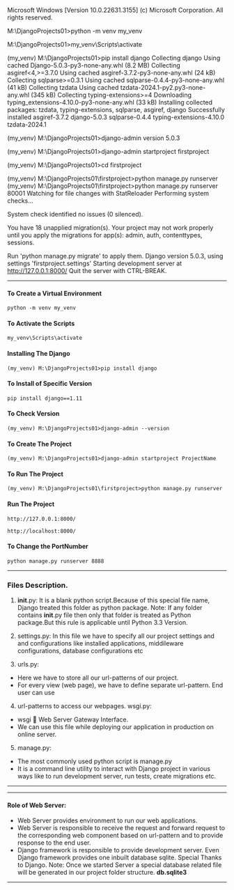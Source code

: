<!-- @format -->

Microsoft Windows [Version 10.0.22631.3155]
(c) Microsoft Corporation. All rights reserved.

M:\DjangoProjects01>python -m venv my_venv

M:\DjangoProjects01>my_venv\Scripts\activate

(my_venv) M:\DjangoProjects01>pip install django
Collecting django
Using cached Django-5.0.3-py3-none-any.whl (8.2 MB)
Collecting asgiref<4,>=3.7.0
Using cached asgiref-3.7.2-py3-none-any.whl (24 kB)
Collecting sqlparse>=0.3.1
Using cached sqlparse-0.4.4-py3-none-any.whl (41 kB)
Collecting tzdata
Using cached tzdata-2024.1-py2.py3-none-any.whl (345 kB)
Collecting typing-extensions>=4
Downloading typing_extensions-4.10.0-py3-none-any.whl (33 kB)
Installing collected packages: tzdata, typing-extensions, sqlparse, asgiref, django
Successfully installed asgiref-3.7.2 django-5.0.3 sqlparse-0.4.4 typing-extensions-4.10.0 tzdata-2024.1

(my_venv) M:\DjangoProjects01>django-admin version
5.0.3

(my_venv) M:\DjangoProjects01>django-admin startproject firstproject

(my_venv) M:\DjangoProjects01>cd firstproject

(my_venv) M:\DjangoProjects01\firstproject>python manage.py runserver
(my_venv) M:\DjangoProjects01\firstproject>python manage.py runserver 80001
Watching for file changes with StatReloader
Performing system checks...

System check identified no issues (0 silenced).

You have 18 unapplied migration(s). Your project may not work properly until you apply the migrations for app(s): admin, auth, contenttypes, sessions.

Run 'python manage.py migrate' to apply them.
Django version 5.0.3, using settings 'firstproject.settings'
Starting development server at http://127.0.0.1:8000/
Quit the server with CTRL-BREAK.

---

#### To Create a Virtual Environment

```
python -m venv my_venv
```

#### To Activate the Scripts

```
my_venv\Scripts\activate
```

#### Installing The Django

```
(my_venv) M:\DjangoProjects01>pip install django
```

#### To Install of Specific Version

```
pip install django==1.11
```

#### To Check Version

```
(my_venv) M:\DjangoProjects01>django-admin --version
```

#### To Create The Project

```
(my_venv) M:\DjangoProjects01>django-admin startproject ProjectName
```

#### To Run The Project

```
(my_venv) M:\DjangoProjects01\firstproject>python manage.py runserver
```

#### Run The Project

```
http://127.0.0.1:8000/

http://localhost:8000/
```

#### To Change the PortNumber

```
python manage.py runserver 8888
```


---

### Files Description.

1. **init**.py:
   It is a blank python script.Because of this special file name, Django treated this folder as
   python package.
   Note: If any folder contains **init**.py file then only that folder is treated as Python
   package.But this rule is applicable until Python 3.3 Version.

2. settings.py:
   In this file we have to specify all our project settings and and configurations like
   installed applications, middileware configurations, database configurations etc

3. urls.py:

- Here we have to store all our url-patterns of our project.
- For every view (web page), we have to define separate url-pattern. End user can use

4. url-patterns to access our webpages.
   wsgi.py:

- wsgi  Web Server Gateway Interface.
- We can use this file while deploying our application in production on online server.

5. manage.py:

- The most commonly used python script is manage.py
- It is a command line utility to interact with Django project in various ways like to run
  development server, run tests, create migrations etc.

---

---

#### Role of Web Server:

- Web Server provides environment to run our web applications.
- Web Server is responsible to receive the request and forward request to the
  corresponding web component based on url-pattern and to provide response to the
  end user.
- Django framework is responsible to provide development server. Even Django
  framework provides one inbuilt database sqlite. Special Thanks to Django.
  Note: Once we started Server a special database related file will be generated in our
  project folder structure.
  **db.sqlite3**

---


